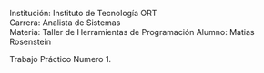 Institución: Instituto de Tecnología ORT  
Carrera: Analista de Sistemas  
Materia: Taller de Herramientas de Programación
Alumno: Matias Rosenstein  
  
Trabajo Práctico Numero 1.
